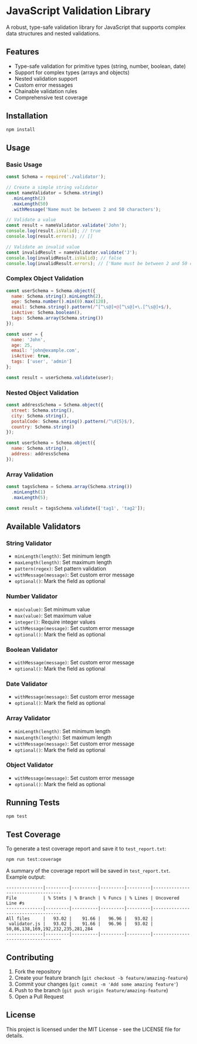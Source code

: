 # JavaScript Validation Library

A robust, type-safe validation library for JavaScript that supports complex data structures and nested validations.

## Features

- Type-safe validation for primitive types (string, number, boolean, date)
- Support for complex types (arrays and objects)
- Nested validation support
- Custom error messages
- Chainable validation rules
- Comprehensive test coverage

## Installation

```bash
npm install
```

## Usage

### Basic Usage

```javascript
const Schema = require('./validator');

// Create a simple string validator
const nameValidator = Schema.string()
  .minLength(2)
  .maxLength(50)
  .withMessage('Name must be between 2 and 50 characters');

// Validate a value
const result = nameValidator.validate('John');
console.log(result.isValid); // true
console.log(result.errors); // []

// Validate an invalid value
const invalidResult = nameValidator.validate('J');
console.log(invalidResult.isValid); // false
console.log(invalidResult.errors); // ['Name must be between 2 and 50 characters']
```

### Complex Object Validation

```javascript
const userSchema = Schema.object({
  name: Schema.string().minLength(2),
  age: Schema.number().min(0).max(120),
  email: Schema.string().pattern(/^[^\s@]+@[^\s@]+\.[^\s@]+$/),
  isActive: Schema.boolean(),
  tags: Schema.array(Schema.string())
});

const user = {
  name: 'John',
  age: 25,
  email: 'john@example.com',
  isActive: true,
  tags: ['user', 'admin']
};

const result = userSchema.validate(user);
```

### Nested Object Validation

```javascript
const addressSchema = Schema.object({
  street: Schema.string(),
  city: Schema.string(),
  postalCode: Schema.string().pattern(/^\d{5}$/),
  country: Schema.string()
});

const userSchema = Schema.object({
  name: Schema.string(),
  address: addressSchema
});
```

### Array Validation

```javascript
const tagsSchema = Schema.array(Schema.string())
  .minLength(1)
  .maxLength(5);

const result = tagsSchema.validate(['tag1', 'tag2']);
```

## Available Validators

### String Validator
- `minLength(length)`: Set minimum length
- `maxLength(length)`: Set maximum length
- `pattern(regex)`: Set pattern validation
- `withMessage(message)`: Set custom error message
- `optional()`: Mark the field as optional

### Number Validator
- `min(value)`: Set minimum value
- `max(value)`: Set maximum value
- `integer()`: Require integer values
- `withMessage(message)`: Set custom error message
- `optional()`: Mark the field as optional

### Boolean Validator
- `withMessage(message)`: Set custom error message
- `optional()`: Mark the field as optional

### Date Validator
- `withMessage(message)`: Set custom error message
- `optional()`: Mark the field as optional

### Array Validator
- `minLength(length)`: Set minimum length
- `maxLength(length)`: Set maximum length
- `withMessage(message)`: Set custom error message
- `optional()`: Mark the field as optional

### Object Validator
- `withMessage(message)`: Set custom error message
- `optional()`: Mark the field as optional

## Running Tests

```bash
npm test
```

## Test Coverage

To generate a test coverage report and save it to `test_report.txt`:

```bash
npm run test:coverage
```

A summary of the coverage report will be saved in `test_report.txt`. Example output:

```
--------------|---------|----------|---------|---------|-----------------------------------
File          | % Stmts | % Branch | % Funcs | % Lines | Uncovered Line #s                 
--------------|---------|----------|---------|---------|-----------------------------------
All files     |   93.02 |    91.66 |   96.96 |   93.02 |                                   
 validator.js |   93.02 |    91.66 |   96.96 |   93.02 | 50,86,138,169,192,232,235,281,284 
--------------|---------|----------|---------|---------|-----------------------------------
```

## Contributing

1. Fork the repository
2. Create your feature branch (`git checkout -b feature/amazing-feature`)
3. Commit your changes (`git commit -m 'Add some amazing feature'`)
4. Push to the branch (`git push origin feature/amazing-feature`)
5. Open a Pull Request

## License

This project is licensed under the MIT License - see the LICENSE file for details. 